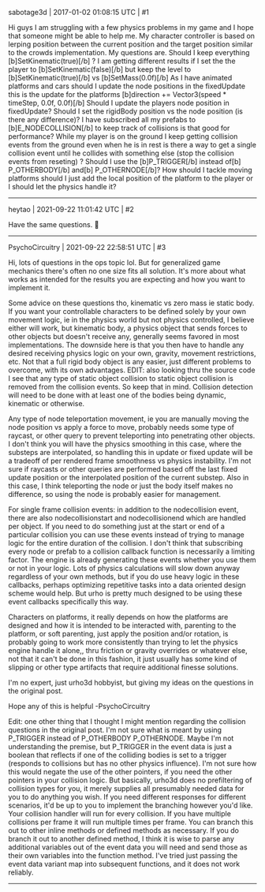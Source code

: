 sabotage3d | 2017-01-02 01:08:15 UTC | #1

Hi guys I am struggling with a few physics problems in my game and I hope that someone might be able to help me.
My character controller is based on lerping position between the current position and the target position similar to the crowds implementation. My questions are.
Should I keep everything [b]SetKinematic(true)[/b] ? I am getting different results if I set the the player to [b]SetKinematic(false)[/b] but keep the level to [b]SetKinematic(true)[/b] vs [b]SetMass(0.0f)[/b]
As I have animated platforms and cars should I update the node positions in the fixedUpdate  this is the update for the platforms [b]direction += Vector3(speed * timeStep, 0.0f, 0.0f)[/b]
Should I update the players node position in fixedUpdate? 
Should I set the rigidBody position vs the node position (is there any difference)? 
I have subscribed all my prefabs to [b]E_NODECOLLISION[/b] to keep track of collisions is that good for performance?
While my player is on the ground I keep getting collision events from the ground even when he is in rest is there a way to get a single collision event until he collides with something else (stop the collision events from reseting) ?
Should I use the [b]P_TRIGGER[/b] instead of[b] P_OTHERBODY[/b] and[b] P_OTHERNODE[/b]?
How should I tackle moving platforms should I just add the local position of the platform to the player or I should let the physics handle it?

-------------------------

heytao | 2021-09-22 11:01:42 UTC | #2

Have the same questions. :thinking:

-------------------------

PsychoCircuitry | 2021-09-22 22:58:51 UTC | #3

Hi, lots of questions in the ops topic lol. But for generalized game mechanics there's often no one size fits all solution. It's more about what works as intended for the results you are expecting and how you want to implement it.

Some advice on these questions tho, kinematic vs zero mass ie static body. If you want your controllable characters to be defined solely by your own movement logic, ie in the physics world but not physics controlled, I believe either will work, but kinematic body, a physics object that sends forces to other objects but doesn't receive any, generally seems favored in most implementations. The downside here is that you then have to handle any desired receiving physics logic on your own, gravity, movement restrictions, etc. Not that a full rigid body object is any easier, just different problems to overcome, with its own advantages. EDIT: also looking thru the source code I see that any type of static object collision to static object collision is removed from the collision events. So keep that in mind. Collision detection will need to be done with at least one of the bodies being dynamic, kinematic or otherwise.

Any type of node teleportation movement, ie you are manually moving the node position vs apply a force to move, probably needs some type of raycast, or other query to prevent teleporting into penetrating other objects. I don't think you will have the physics smoothing in this case, where the substeps are interpolated, so handling this in update or fixed update will be a tradeoff of per rendered frame smoothness vs physics instability. I'm not sure if raycasts or other queries are performed based off the last fixed update position or the interpolated position of the current substep. Also in this case, I think teleporting the node or just the body itself makes no difference, so using the node is probably easier for management.

For single frame collision events: in addition to the nodecollision event, there are also nodecollisionstart and nodecollisionend which are handled per object. If you need to do something just at the start or end of a particular collision you can use these events instead of trying to manage logic for the entire duration of the collision. I don't think that subscribing every node or prefab to a collision callback function is necessarily a limiting factor. The engine is already generating these events whether you use them or not in your logic. Lots of physics calculations will slow down anyway regardless of your own methods, but if you do use heavy logic in these callbacks, perhaps optimizing repetitive tasks into a data oriented design scheme would help. But urho is pretty much designed to be using these event callbacks specifically this way.

Characters on platforms, it really depends on how the platforms are designed and how it is intended to be interacted with, parenting to the platform, or soft parenting, just apply the position and/or rotation, is probably going to work more consistently than trying to let the physics engine handle it alone,, thru friction or gravity overrides or whatever else, not that it can't be done in this fashion, it just usually has some kind of slipping or other type artifacts that require additional finesse solutions.

I'm no expert, just urho3d hobbyist, but giving my ideas on the questions in the original post.

Hope any of this is helpful
-PsychoCircuitry

Edit: one other thing that I thought I might mention regarding the collision questions in the original post. I'm not sure what is meant by using P_TRIGGER instead of P_OTHERBODY P_OTHERNODE. Maybe I'm not understanding the premise, but P_TRIGGER in the event data is just a boolean that reflects if one of the colliding bodies is set to a trigger (responds to collisions but has no other physics influence). I'm not sure how this would negate the use of the other pointers, if you need the other pointers in your collision logic. But basically, urho3d does no prefiltering of collision types for you, it merely supplies all presumably needed data for you to do anything you wish. If you need different responses for different scenarios, it'd be up to you to implement the branching however you'd like. Your collision handler will run for every collision. If you have multiple collisions per frame it will run multiple times per frame. You can branch this out to other inline methods or defined methods as necessary. If you do branch it out to another defined method, I think it is wise to parse any additional variables out of the event data you will need and send those as their own variables into the function method. I've tried just passing the event data variant map into subsequent functions, and it does not work reliably.

-------------------------

